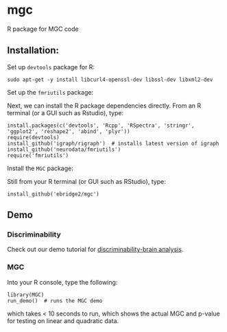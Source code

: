 # mgc
R package for MGC code


## Installation:

Set up `devtools` package for R:

```
sudo apt-get -y install libcurl4-openssl-dev libssl-dev libxml2-dev
```

Set up the `fmriutils` package:

Next, we can install the R package dependencies directly. From an R terminal (or a GUI such as Rstudio), type:
```
install.packages(c('devtools', 'Rcpp', 'RSpectra', 'stringr', 'ggplot2', 'reshape2', 'abind', 'plyr'))
require(devtools)
install_github('igraph/rigraph')  # installs latest version of igraph
install_github('neurodata/fmriutils')
require('fmriutils')
```
Install the `MGC` package:

Still from your R terminal (or GUI such as RStudio), type:

```
install_github('ebridge2/mgc')
```

## Demo

### Discriminability

Check out our demo tutorial for [discriminability-brain analysis]().

### MGC
Into your R console, type the following:

```
library(MGC)
run_demo()  # runs the MGC demo
```
which takes < 10 seconds to run, which shows the actual MGC and p-value for testing on linear and quadratic data.
